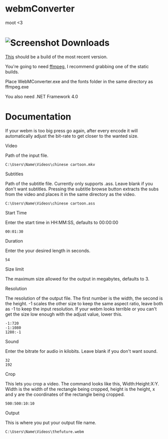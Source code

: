webmConverter
=========
moot <3

![Screenshot](http://a.pomf.se/yjjxmz.png)
Downloads
=========
[This](https://github.com/Wsheerio/webmConverter/raw/master/Executable/webmConverter.zip) should be a build of the most recent version.

You're going to need [ffmpeg](http://ffmpeg.zeranoe.com/builds/), I recommend grabbing one of the static builds.

Place WebMConverter.exe and the fonts folder in the same directory as ffmpeg.exe

You also need .NET Framework 4.0

Documentation
=========

If your webm is too big press go again, after every encode it will automatically adjust the bit-rate to get closer to the wanted size.

Video

Path of the input file.

    C:\Users\Name\Videos\chinese cartoon.mkv

Subtitles

Path of the subtitle file. Currently only supports .ass. Leave blank if you don't want subtitles. Pressing the subtitle browse button extracts the subs from the video and places it in the same directory as the video.

    C:\Users\Name\Videos\chinese cartoon.ass

Start Time

Enter the start time in HH:MM:SS, defaults to 00:00:00

    00:01:30

Duration

Enter the your desired length in seconds.

    54

Size limit

The maximum size allowed for the output in megabytes, defaults to 3.

Resolution

The resolution of the output file. The first number is the width, the second is the height. -1 scales the other size to keep the same aspect ratio, leave both as -1 to keep the input resolution. If your webm looks terrible or you can't get the size low enough with the adjust value, lower this.

    -1:720
    -1:1080
    1280:-1

Sound

Enter the bitrate for audio in kilobits. Leave blank if you don't want sound.

    32
    192

Crop

This lets you crop a video\. The command looks like this, Width:Height:X:Y. Width is the width of the rectangle being cropped, height is the height, x and y are the coordinates of the rectangle being cropped.

    500:500:10:10

Output

This is where you put your output file name.

    C:\Users\Name\Videos\thefuture.webm
